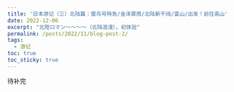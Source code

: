 ```yaml
---
title: '日本游记（三）北陆篇：雷鸟号特急/金泽骤雨/北陆新干线/富山/出发！前往高山'
date: 2022-12-06
excerpt: "北陸ロマン～～～～（北陆浪漫），初体验"
permalink: /posts/2022/11/blog-post-2/
tags:
  - 游记
toc: true
toc_sticky: true
---
```


待补完